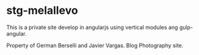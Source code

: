 # stg-melallevo

This is a private site develop in angularjs using vertical modules ang gulp-angular.

Property of German Berselli and Javier Vargas.
Blog Photography site.
